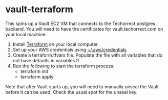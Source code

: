 # vault-terraform

This spins up a Vault EC2 VM that connects to the Techorrect postgres backend.  You will need to have the certificates for vault.techorrect.com on your local machine.

1.  Install [Terraform](https://www.terraform.io/intro/getting-started/install.html) on your local computer.
2.  Set up your AWS credentials using [~/.aws/credentials](https://aws.amazon.com/blogs/security/a-new-and-standardized-way-to-manage-credentials-in-the-aws-sdks/)
3.  Create a terraform.tfvars file.  Populate the file with all variables that do not have defaults in variables.tf
4.  Run the following to start the terraform process:
    *  terraform init
    *  terraform apply

Note that after Vault starts up, you will need to manually unseal the Vault before it can be used.  Check the usual spot for the unseal key.
